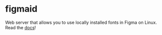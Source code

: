 # figmaid

Web server that allows you to use locally installed fonts in Figma on Linux. Read the [docs](https://figmaid.pages.dev)!
